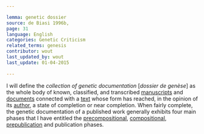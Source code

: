 ```yaml
---

lemma: genetic dossier
source: de Biasi 1996b,
page: 31 
language: English
categories: Genetic Criticism
related_terms: genesis
contributor: wout
last_updated_by: wout
last_update: 01-04-2015
        
---
```


I will define the _collection of genetic documentation_ [_dossier de genèse_] as the whole body of known, classified, and transcribed [manuscripts](manuscript.html) and [documents](document.html) connected with a [text](text.html) whose form has reached, in the opinion of its [author](author.html), a state of completion or near completion. When fairly complete, the genetic documentation of a published work generally exhibits four main phases that I have entitled the [precompositional](precompositionalPhase.html), [compositional](compositionalPhase.html), [prepublication](prepublicationPhase.html) and publication phases.

